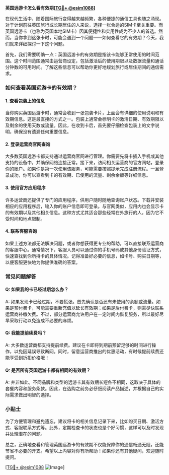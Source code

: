 **英国远游卡怎么看有效期[[TG💪+ @esim1088](https://t.me/s/esim1088)]**

在现代生活中，随着国际旅行变得越来越频繁，各种便捷的通信工具也随之涌现。对于计划前往英国旅行或长期居住的人来说，选择一张合适的SIM卡至关重要。而英国远游卡（也称为英国本地SIM卡）因其便捷性和实用性成为不少人的首选。然而，当你拿到这张卡时，可能会遇到一个问题——如何查看它的有效期？今天，我们就来详细探讨一下这个问题。

首先，我们需要明确一点：英国远游卡的有效期是指该卡能够正常使用的时间范围。这个时间范围通常由运营商设定，包括激活后的使用期限以及数据流量和通话分钟数的可用时间。了解这些信息可以帮助你更好地规划旅行或居住期间的通信需求。

### 如何查看英国远游卡的有效期？

#### 1. 查看包装上的信息

当你购买英国远游卡时，通常会收到一张包装卡片，上面会有详细的使用说明和有效期信息。这是最直接的方式之一。包装上通常会标明卡的激活日期、有效期限以及剩余的使用天数或流量。因此，在收到卡后，首先要仔细检查包装上的文字说明，确保没有遗漏任何重要信息。

#### 2. 登录运营商官网查询

大多数英国远游卡都支持通过运营商官网进行管理。你需要先将卡插入手机或其他支持的设备中，并确保网络连接正常。接下来，访问相关运营商的官方网站，登录你的账户。如果你是第一次使用该服务，可能需要按照提示完成注册流程。一旦登录成功，你可以查看到卡的有效期、已使用的流量、剩余余额等详细信息。

#### 3. 使用官方应用程序

许多运营商还提供了专门的应用程序，供用户随时随地查询账户状态。下载并安装相应的应用程序后，输入你的账户信息即可登录。与官网类似，应用内也会显示卡的有效期以及其他相关信息。这种方式尤其适合那些经常在外旅行的人，因为它不受时间和地点限制。

#### 4. 联系客服咨询

如果上述方法都无法解决问题，或者你想获得更专业的帮助，可以直接联系运营商的客服中心。通常情况下，客服人员可以通过你的手机号码或其他身份验证方式，快速查找到你所持卡的具体情况。记得准备好必要的信息，如卡号、购买日期等，以便客服更快地为你提供准确的答案。

### 常见问题解答

#### Q: 如果我的卡已经过期怎么办？
A: 如果发现卡已经过期，不要慌张。首先确认是否还有未使用的余额或流量。如果是预付费卡，可能需要重新充值以延长有效期；如果是后付费卡，则需尽快联系运营商补缴欠费。不过，部分运营商允许用户在一定时间内恢复服务，所以最好尽早采取行动以免造成不必要的麻烦。

#### Q: 我能提前续费吗？
A: 大多数运营商都支持提前续费。建议在卡即将到期前预留足够的时间进行操作，以免因延误导致断网。同时，留意运营商推出的优惠活动，有时候提前续费还能享受到折扣价格哦！

#### Q: 是否所有英国远游卡都有相同的有效期？
A: 并非如此。不同品牌和类型的远游卡其有效期长短各不相同，这取决于具体的套餐内容和服务条款。因此，在选购之前务必仔细阅读产品描述，并根据自己的实际需求做出明智的选择。

### 小贴士

为了方便管理和避免遗忘，建议将卡的相关信息记录下来，比如购买日期、激活方式、客服联系方式等。此外，定期检查卡的状态也是个好习惯，这样可以及时发现并处理潜在的问题。

总之，正确地查看和管理英国远游卡的有效期不仅能保障你的通信畅通无阻，还能节省不必要的开支。希望以上内容对你有所帮助！如果你还有其他疑问，欢迎随时提问。

[[TG💪+ @esim1088](https://t.me/s/esim1088) ![Image](https://i.postimg.cc/4NQfJmqS/Snipaste-2025-05-13-00-14-12.png)]